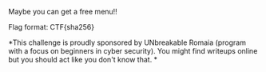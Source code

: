 Maybe you can get a free menu!!

Flag format: CTF{sha256}

*This challenge is proudly sponsored by UNbreakable Romaia (program with a focus on beginners in cyber security). You might find writeups online but you should act like you don't know that. *
